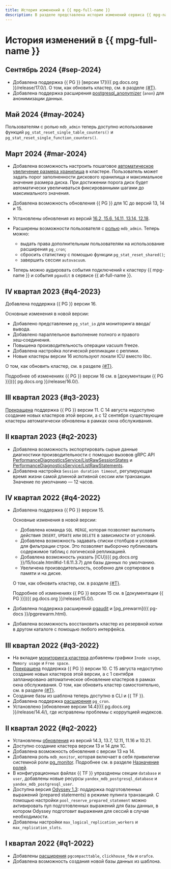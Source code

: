 ```yaml
---
title: История изменений в {{ mpg-full-name }}
description: В разделе представлена история изменений сервиса {{ mpg-name }}.
---
```


# История изменений в {{ mpg-full-name }}

## Сентябрь 2024 {#sep-2024}

* Добавлена поддержка {{ PG }} [версии 17]({{ pg.docs.org }}/release/17.0/). О том, как обновить кластер, см. в разделе [{#T}](operations/cluster-version-update.md).
* Добавлена поддержка расширения [postgresql_anonymizer](https://gitlab.com/dalibo/postgresql_anonymizer) (`anon`) для анонимизации данных.

## Май 2024 {#may-2024}

Пользователям с ролью `mdb_admin` теперь доступно использование функций `pg_stat_reset_single_table_counters()` и `pg_stat_reset_single_function_counters()`.

## Март 2024 {#mar-2024}

* Добавлена возможность настроить пошаговое [автоматическое увеличение размера хранилища](./operations/storage-space.md#disk-size-autoscale) в кластере. Пользователь может задать порог заполненности дискового хранилища и максимальное значение размера диска. При достижении порога диск будет автоматически увеличиваться фиксированными шагами до максимального значения.
* Добавлена возможность обновления {{ PG }} для 1C до версий 13, 14 и 15.
* Установлены обновления из версий [16.2, 15.6, 14.11, 13.14, 12.18](https://www.postgresql.org/about/news/postgresql-162-156-1411-1314-and-1218-released-2807/).
* Расширены возможности пользователя с [ролью](./concepts/roles.md#mdb-admin) `mdb_admin`. Теперь можно:
  
  * выдать права дополнительным пользователям на использование расширения `pg_cron`;
  * сбросить статистику с помощью функции `pg_stat_reset_shared()`;
  * завершить сессии `autovacuum`.

* Теперь можно аудировать события подключений к кластеру {{ mpg-name }} и события `pgaudit` в сервисе {{ at-full-name }}.

## IV квартал 2023 {#q4-2023}

Добавлена поддержка {{ PG }} версии 16.

Основные изменения в новой версии:

* Добавлено представление `pg_stat_io` для мониторинга ввода/вывода.
* Добавлено параллельное выполнение полного и правого хеш‑соединения.
* Повышена производительность операции vacuum freeze.
* Добавлена настройка логической репликации с реплики.
* Новые кластеры версии 16 используют локали ICU вместо libc.

О том, как обновить кластер, см. в разделе [{#T}](operations/cluster-version-update.md).

Подробнее об изменениях {{ PG }} версии 16 см. в [документации {{ PG }}]({{ pg.docs.org }}/release/16.0/).

## III квартал 2023 {#q3-2023}

[Прекращена](https://www.postgresql.org/about/news/postgresql-154-149-1312-1216-1121-and-postgresql-16-beta-3-released-2689/) поддержка {{ PG }} версии 11. С 14 августа недоступно создание новых кластеров этой версии, а с 12 сентября существующие кластеры автоматически обновлены в рамках окна обслуживания.

## II квартал 2023 {#q2-2023}

* Добавлена возможность экспортировать сырые данные диагностики производительности с помощью вызовов gRPC API [PerformanceDiagnosticsService/ListRawSessionStates](api-ref/grpc/PerformanceDiagnostics/listRawSessionStates.md) и [PerformanceDiagnosticsService/ListRawStatements](api-ref/grpc/PerformanceDiagnostics/listRawStatements.md).
* Добавлена настройка `Session duration timeout`, регулирующая время жизни самой длинной активной сессии или транзакции. Значение по умолчанию — 12 часов.

## IV квартал 2022 {#q4-2022}

* Добавлена поддержка {{ PG }} версии 15.

    Основные изменения в новой версии:

    * Добавлена команда `SQL MERGE`, которая позволяет выполнить действия `INSERT`, `UPDATE` или `DELETE` в зависимости от условий.
    * Добавлена возможность задавать списки столбцов и условия для фильтрации строк. Это позволяет выборочно публиковать содержимое таблиц с логической репликацией.
    * Добавлена возможность указать [ICU]({{ pg.docs.org }}/15/locale.html#id-1.6.11.3.7) для базы данных по умолчанию.
    * Увеличена производительность, особенно для сортировок в памяти и на диске.

    О том, как обновить кластер, см. в разделе [{#T}](operations/cluster-version-update.md).

    Подробнее об изменениях {{ PG }} версии 15 см. в [документации {{ PG }}]({{ pg.docs.org }}/release/15.0/).

* Добавлена поддержка расширений [pgaudit](https://www.pgaudit.org/) и [pg_prewarm]({{ pg-docs }}/pgprewarm.html).
* Добавлена возможность восстановить кластер из резервной копии в другом каталоге с помощью любого интерфейса.

## III квартал 2022 {#q3-2022}

* На вкладке [мониторинга кластера](operations/monitoring.md#monitoring-cluster) добавлены графики `Inode usage`, `Memory usage` и `Free space`.
* [Прекращена](https://www.postgresql.org/about/news/postgresql-143-137-1211-1116-and-1021-released-2449/) поддержка {{ PG }} версии 10. С 15 августа недоступно создание новых кластеров этой версии, а с 1 сентября запланировано автоматическое обновление кластеров в рамках окна обслуживания. О том, как обновить кластер самостоятельно, см. в разделе [{#T}](operations/cluster-version-update.md).
* Создание базы из шаблона теперь доступно в CLI и {{ TF }}.
* Добавлена поддержка [расширения](operations/extensions/pg_cron.md) `pg_cron`.
* Установлено [обновление версии 14.4]({{ pg.docs.org }}/release/14.4/), где исправлены проблемы с коррупцией индексов.

## II квартал 2022 {#q2-2022}

* Установлены [обновления](https://www.postgresql.org/about/news/postgresql-143-137-1211-1116-and-1021-released-2449/) из версий 14.3, 13.7, 12.11, 11.16 и 10.21.
* Доступно создание кластера версии 13 и 14 для 1С.
* Добавлена возможность обновления с версии 13 на 14.
* Добавлена роль `mdb_monitor`, которая включает в себя привилегии системной роли [pg_monitor](https://www.postgresql.org/docs/10/default-roles.html). Подробнее см. в разделе [Назначение ролей](concepts/roles.md#mdb-monitor).
* В конфигурационных файлах {{ TF }} упразднены секции `database` и `user`, добавлены новые ресурсы `yandex_mdb_postgresql_database` и `yandex_mdb_postgresql_user`.
* Доступна версия [Odyssey 1.3](https://www.postgresql.org/about/news/odyssey-13-released-2476/): поддержка подготовленных выражений (prepared statements) в режиме пулинга транзакций. С помощью настройки `pool_reserve_prepared_statement` можно активировать пул подготовленных выражений для базы данных, в котором Odyssey подготовит выражения для сессий в случае необходимости.
* Добавлены настройки `max_logical_replication_workers` и `max_replication_slots`.

## I квартал 2022 {#q1-2022}

* Добавлены [расширения](operations/extensions/cluster-extensions.md) `pgcompacttable`, `clickhouse_fdw` и `orafce`. 
* Добавлена возможность создания новой базы данных из шаблона.
